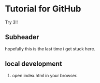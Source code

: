 #                       Tutorial for GitHub


Try 3!!

## Subheader

hopefully this is the last time i get stuck here.
## local development

1. open index.html in your browser.
